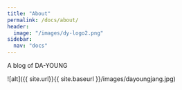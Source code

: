```yaml
---
title: "About"
permalink: /docs/about/
header:
  image: "/images/dy-logo2.png"
sidebar:
  nav: "docs"
---
```

A blog of DA-YOUNG

![alt]({{ site.url}}{{ site.baseurl }}/images/dayoungjang.jpg)
